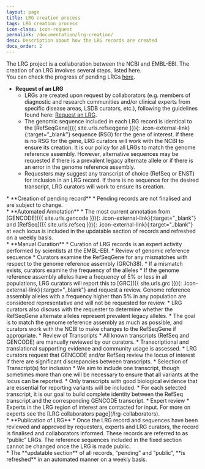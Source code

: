 ```yaml
---
layout: page
title: LRG creation process
tags: LRG creation process
icon-class: icon-request
permalink: /documentation/lrg-creation/
desc: Description about how the LRG records are created
docs_order: 2
---
```


The LRG project is a collaboration between the NCBI and EMBL-EBI. The creation of an LRG involves several steps, listed here.   
You can check the progress of pending LRGs [here](/curation-status).

* **Request of an LRG** 
  * LRGs are created upon request by collaborators (e.g. members of diagnostic and research communities and/or clinical experts from specific disease areas, LSDB curators, etc.), following the guidelines found here: [Request an LRG](/lrg-request).
  * The genomic sequence included in each LRG record is identical to the [RefSeqGene]({{ site.urls.refseqgene }}){: .icon-external-link}{:target="_blank"} sequence (RSG) for the gene of interest. If there is no RSG for the gene, LRG curators will work with the NCBI to ensure its creation. It is our policy for all LRGs to match the genome reference assembly. However, alternative sequences may be requested if there is a prevalent legacy alternate allele or if there is an error in the genome reference assembly.
  * Requesters may suggest any transcript of choice (RefSeq or ENST) for inclusion in an LRG record. If there is no sequence for the desired transcript, LRG curators will work to ensure its creation.  

<div class="margin-bottom-10"></div>
* **Creation of pending record**
  * Pending records are not finalised and are subject to change.

<div class="margin-bottom-10"></div>
* **Automated Annotation**
  * The most current annotation from [GENCODE]({{ site.urls.gencode }}){: .icon-external-link}{:target="_blank"} and [RefSeq]({{ site.urls.refseq }}){: .icon-external-link}{:target="_blank"} at each locus is included in the updatable section of records and refreshed on a weekly basis.

<div class="margin-bottom-10"></div>
* **Manual Curation**
  * Curation of LRG records is an expert activity performed by scientists at the EMBL-EBI.
  * Review of genomic reference sequence
    * Curators examine the RefSeqGene for any mismatches with respect to the genome reference assembly (GRCh38).
    * If a mismatch exists, curators examine the frequency of the alleles
    * If the genome reference assembly alleles have a frequency of 5% or less in all populations, LRG curators will report this to [GRC]({{ site.urls.grc }}){: .icon-external-link}{:target="_blank"} and request a review. Genome reference assembly alleles with a frequency higher than 5% in any population are considered representative and will not be requested for review. 
    *  LRG curators also discuss with the requester to determine whether the RefSeqGene alternate alleles represent prevalent legacy alleles. 
    *  The goal is to match the genome reference assembly as much as possible, and curators work with the NCBI to make changes to the RefSeqGene if appropriate. 
  * Review of Transcripts
    *  All known transcripts (RefSeq and GENCODE) are manually reviewed by our curators.
    *  Transcriptional and translational supporting evidence and community usage is assessed. 
    *  LRG curators request that GENCODE and/or RefSeq review the locus of interest if there are significant discrepancies between transcripts. 
  * Selection of Transcript(s) for inclusion
    * We aim to include one transcript, though sometimes more than one will be necessary to ensure that all variants at the locus can be reported. 
    * Only transcripts with good biological evidence that are essential for reporting variants will be included. 
    * For each selected transcript, it is our goal to build complete identity between the RefSeq transcript and the corresponding GENCODE transcript.
  * Expert review
    * Experts in the LRG region of interest are contacted for input. For more on experts see the [LRG collaborators page](/lrg-collaborators).

<div class="margin-bottom-10"></div> 
* **Publication of LRG**
  * Once the LRG record and sequences have been reviewed and approved by requesters, experts and LRG curators, the record is finalised and collaborators informed. These records are referred to as “public” LRGs. The reference sequences included in the fixed section cannot be changed once the LRG is made public.

<div class="margin-bottom-10"></div>
* The **updatable section** of all records, “pending” and “public”, **is refreshed** in an automated manner on a weekly basis.

<div class="margin-bottom-40"></div>

